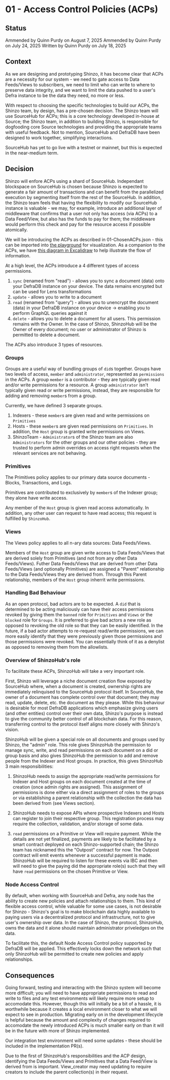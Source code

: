 # 01 - Access Control Policies (ACPs)

## Status
Ammended by Quinn Purdy on August 7, 2025
Ammended by Quinn Purdy on July 24, 2025
Written by Quinn Purdy on July 18, 2025

## Context
As we are designing and prototyping Shinzo, it has become clear that ACPs are a necessity for our system - we need to gate access to Data Feeds/Views to subscribers, we need to limit who can write to where to preserve data integrity, and we want to limit the data pushed to a user's Defra instance to be the data they need, no more or less.

With respect to choosing the specific technologies to build our ACPs, the Shinzo team, by design, has a pre-chosen decision. The Shinzo team will use SourceHub for ACPs; this is a core technology developed in-house at Source; the Shinzo team, in addition to building Shinzo, is responsible for dogfooding core Source technologies and providing the appropriate teams with useful feedback. Not to mention, SourceHub and DefraDB have been designed to work together, simplifying interactions.

SourceHub has yet to go live with a testnet or mainnet, but this is expected in the near-medium term.

## Decision
Shinzo will enfore ACPs using a shard of SourceHub. Independant blockspace on SourceHub is chosen because Shinzo is expected to generate a fair amount of transactions and can benefit from the parallelized execution by segmenting itself from the rest of the SourceHub. In addition, the Shinzo team feels that having the flexibility to modify our SourceHub instance is valuable - we may, for example, introduce an additional layer of middleware that confirms that a user not only has access (via ACPs) to a Data Feed/View, but also has the funds to pay for them; the middleware would perform this check and pay for the resource access if possible atomically.

We will be introducing the ACPs as described in 01-ChosenACPs.json - this can be imported into [the playground](http://acp-playground.stage.infra.source.network/) for visualization. As a companion to the ACPs, we have [this diagram in Excalidraw](https://excalidraw.com/#json=VBQFY9nF_aMvAZG1gV-3Z,uR6gLzxrm1YpPEHJZQC3Ew) to help illustrate the flow of information.

At a high level, the ACPs introduce a 4 different types of access permissions.

1) `sync` (renamed from "read") - allows you to sync a document (data) onto your DefraDB instance on your device. The data remains encrypted but can be used for Lens transformations
2) `update` - allows you to write to a document
3) `read` (renamed from "query") - allows you to unencrypt the document (data) in your DefraDB instance on your device -> enabling you to perform GraphQL queries against it
4) `delete` - allows you to delete a document for all users. This permission remains with the Owner. In the case of Shinzo, ShinzoHub will be the Owner of every document; no user or administrator of Shinzo is permitted to delete a document.

The ACPs also introduce 3 types of resources.

### Groups

Groups are a useful way of bundling groups of `did`s together. Groups have two levels of access, `member` and `administrator`, represented as `permissions` in the ACPs. A group `member` is a contributor - they are typically given read and/or write permissions for a resource. A group `administrator` isn't typically given read or write permissions, instead, they are responsible for adding and removing `member`s from a group.

Currently, we have defined 3 separate groups.

1. Indexers - these `member`s are given read and write permissions on `Primitives`
2. Hosts - these `member`s are given read permissions on `Primitives`. In addition, the `Host` group is granted write permissions on Views.
3. ShinzoTeam - `Administrator`s of the Shinzo team are also `Administrators` for the other groups and our other policies - they are trusted to perform admin overrides on access right requests when the relevant services are not behaving.

### Primitives

The Primitives policy applies to our primary data source documents - Blocks, Transactions, and Logs.

Primitives are contributed to exclusively by `member`s of the Indexer group; they alone have write access.

Any member of the `Host` group is given read access automatically. In addition, any other user can request to have read access; this request is fulfilled by `ShinzoHub`.

### Views

The Views policy applies to all n-ary data sources: Data Feeds/Views.

Members of the `Host` group are given write access to Data Feeds/Views that are derived solely from Primitives (and not from any other Data Feeds/Views). Futher Data Feeds/Views that are derived from other Data Feeds/Views (and optionally Primitives) are assigned a "Parent" relationship to the Data Feeds/Views they are derived from. Through this Parent relationship, members of the `Host` group inherrit write permissions.

### Handling Bad Behaviour

As an open protocol, bad actors are to be expected. A `did` that is determined to be acting maliciously can have their access permissions revoked by giving them the `banned` role for `Primitives` and `Views` or the `blocked` role for `Groups`. It is preferred to give bad actors a new role as opposed to revoking the old role so that they can be easily identified. In the future, if a bad actor attempts to re-request read/write permissions, we can more easily identify that they were previously given those permissions and those permissions were revoked. You can essentially think of it as a denylist as opposed to removing them from the allowlists.

### Overview of ShinzoHub's role

To facilitate these ACPs, ShinzoHub will take a very important role.

First, Shinzo will leverage a niche document creation flow exposed by SourceHub where, when a document is created, ownership rights are immediately relinquised to the SourceHub protocol itself. In SourceHub, the owner of a document has complete control over that document; they may read, update, delete, etc. the document as they please. While this behaviour is desirable for most DefraDB applications which emphasize giving users (and other entities) control over their own data, Shinzo's purpose is instead to give the community better control of all blockchain data. For this reason, transferring control to the protocol itself aligns more closely with Shinzo's vision.

ShinzoHub will be given a special role on all documents and groups used by Shinzo, the "admin" role. This role gives ShinzoHub the permission to manage sync, write, and read permissions on each document on a did or group basis and also gives ShinzoHub the permission to add and remove people from the Indexer and Host groups. In practice, this gives ShinzoHub 3 main responsibilities:

1) ShinzoHub needs to assign the appropriate read/write permissions for Indexer and Host groups on each document created at the time of creation (once admin rights are assigned). This assignment of permissions is done either via a direct assignment of roles to the groups or via establishing a parent relationship with the collection the data has been derived from (see Views section).

2) ShinzoHub needs to expose APIs where prospective Indexers and Hosts can register to join their respective group. This registration process may require the collection, validation, and/or storage of some data.

3) `read` permissions on a Primitive or View will require payment. While the details are not yet finalized, payments are likely to be facilitated by a smart contract deployed on each Shinzo-supported chain; the Shinzo team has nicknamed this the "Outpost" contract for now. The Outpost contract will emit events whenever a successful payment is made. ShinzoHub will be required to listen for these events via IBC and then will need to give the paying did the appropriate role(s) such that they will have `read` permissions on the chosen Primitive or View.

### Node Access Control

By default, when working with SourceHub and Defra, any node has the ability to create new policies and attach relationships to them. This kind of flexible access control, while valuable for some use cases, is not desirable for Shinzo - Shinzo's goal is to make blockchain data highly available to paying users via a decentralized protocol and infrastructure, not to give user's ownership over data. In the case of Shinzo, the protocol, ShinzoHub, owns the data and it alone should maintain administrator priveledges on the data.

To facilitate this, the default Node Access Control policy supported by DefraDB will be applied. This effectively locks down the network such that only ShinzoHub will be permitted to create new policies and apply relationships.

## Consequences
Going forward, testing and interacting with the Shinzo system will become more difficult; you will need to have appropriate permissions to read and write to files and any test environments will likely require more setup to accomodate this. However, though this will initially be a bit of a hassle, it is worthwhile because it creates a local environment closer to what we will expect to see in production. Migrating early on in the development lifecycle is helpful because the amount and complexity of changes required to accomodate the newly introduced ACPs is much smaller early on than it will be in the future with more of Shinzo implemented.

Our integration test environment will need some updates - these should be included in the implementation PR(s).

Due to the first of ShinzoHub's responsibilities and the ACP design, identifying the Data Feeds/Views and Primitives that a Data Feed/View is derived from is important. View_creator may need updating to require creators to include the parent collection(s) in their request.
